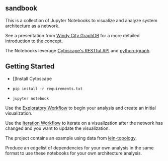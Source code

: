 ## sandbook

This is a collection of Jupyter Notebooks to visualize and analyze system architecture as a network.

See a presentation from [Windy City GraphDB](https://github.com/bobbyno/windy-city-graphdb-9-22-16/blob/master/windy_city_graphdb_presentation.ipynb) for a more detailed introduction to the concept.

The Notebooks leverage [Cytoscape's RESTful API](http://apps.cytoscape.org/apps/cyrest) and [python-igraph](http://igraph.org/python/).


## Getting Started

* []Install Cytoscape

* `pip install -r requirements.txt`

* `jupyter notebook`

Use the [Exploratory Workflow](./exploratory_workflow.ipynb) to begin your analysis and create an initial visualization.

Use the [Iteration Workflow](./iteration_workflow.ipynb) to iterate on a visualization after the network has changed and you want to update the visualization.

The project contains an example using data from [lein-topology](https://github.com/testedminds/lein-topology).

Produce an edgelist of dependencies for your own analysis in the same format to use these notebooks for your own architecture analysis.
